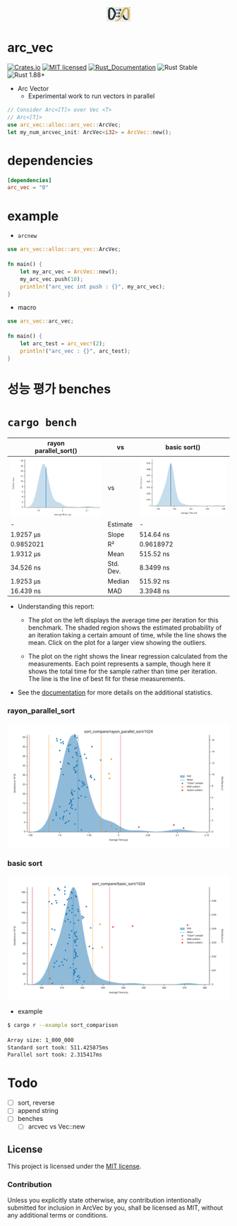 <p align="center">
    <img width=55px src="assets/arc_vec_logo.jpeg" />
</p>

# arc_vec

[![Crates.io][crates-badge]][crates-url]
[![MIT licensed][mit-badge]][mit-url]
[![Rust_Documentation][rust-doc-badge]][doc-url]
![Rust Stable](https://img.shields.io/badge/rustc-stable-blue.svg)
![Rust 1.88+](https://img.shields.io/badge/rustc-1.88+-blue.svg)

[crates-badge]: https://img.shields.io/crates/v/arc_vec.svg
[crates-url]: https://crates.io/crates/arc_vec
[mit-badge]: https://img.shields.io/badge/license-MIT-blue.svg
[mit-url]: https://github.com/tokio-rs/tokio/blob/master/LICENSE
[rust-doc-badge]: https://img.shields.io/badge/rust-documentation-blue
[doc-url]: https://docs.rs/arc_vec/latest/arc_vec/

- Arc Vector
  - Experimental work to run vectors in parallel


```rust
// Consider Arc<[T]> over Vec <T>
// Arc<[T]>
use arc_vec::alloc::arc_vec::ArcVec;
let my_num_arcvec_init: ArcVec<i32> = ArcVec::new();

```

# dependencies

```toml
[dependencies]
arc_vec = "0"

```

# example

- `arcnew`

```rust
use arc_vec::alloc::arc_vec::ArcVec;

fn main() {
    let my_arc_vec = ArcVec::new();
    my_arc_vec.push(10);
    println!("arc_vec int push : {}", my_arc_vec);
}
```

- macro

```rust
use arc_vec::arc_vec;

fn main() {
    let arc_test = arc_vec!(2);
    println!("arc_vec : {}", arc_test);
}
```

# 성능 평가 benches

# `cargo bench`

|rayon<br>parallel_sort()|vs|basic sort()|
|-|-|-|
|<img width=300px src="assets/benches/criterion/para_sort_final.png" />|vs|<img  width=300px src="assets/benches/criterion/sort_basic.png" />|
|-|Estimate|-|
|1.9257 µs|Slope|514.64 ns|
|	0.9852021|R²|0.9618972|
|1.9312 µs|Mean|515.52 ns|
|34.526 ns|Std. Dev.|8.3499 ns|
|1.9253 µs|Median|515.92 ns|
|16.439 ns|MAD|3.3948 ns|

- Understanding this report:
  - The plot on the left displays the average time per iteration for this benchmark. The shaded region shows the estimated probability of an iteration taking a certain amount of time, while the line shows the mean. Click on the plot for a larger view showing the outliers.

  - The plot on the right shows the linear regression calculated from the measurements. Each point represents a sample, though here it shows the total time for the sample rather than time per iteration. The line is the line of best fit for these measurements.

- See the [documentation](https://bheisler.github.io/criterion.rs/book/user_guide/command_line_output.html#additional-statistics) for more details on the additional statistics.

### rayon_parallel_sort 

<img src="assets/benches/criterion/sort_compare/rayon_parallel_sort/1024/report/pdf.svg">

### basic sort
<img src="assets/benches/criterion/sort_compare/basic_sort/1024/report/pdf.svg"/>





- example

```bash
$ cargo r --example sort_comparison

Array size: 1_000_000
Standard sort took: 511.425875ms
Parallel sort took: 2.315417ms

```

# Todo

- [ ] sort, reverse
- [ ] append string
- [ ] benches
  - [ ] arcvec vs Vec::new

## License

This project is licensed under the [MIT license].

[MIT license]: https://github.com/YoungHaKim7/arc_vec/blob/main/LICENSE

### Contribution

Unless you explicitly state otherwise, any contribution intentionally submitted
for inclusion in ArcVec by you, shall be licensed as MIT, without any additional
terms or conditions.
